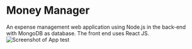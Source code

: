 # Money Manager
An expense management web application using Node.js in the back-end with MongoDB as database. The front end uses React JS.
![Screenshot of App](/mm.JPG?raw=true "Money Manager Login Page")
test
